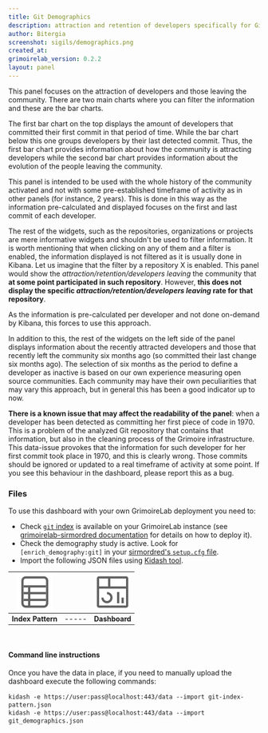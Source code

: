 ```yaml
---
title: Git Demographics
description: attraction and retention of developers specifically for Git.
author: Bitergia
screenshot: sigils/demographics.png
created_at: 
grimoirelab_version: 0.2.2
layout: panel
---
```


This panel focuses on the attraction of developers and those leaving the community.
There are two main charts where you can filter the information and these are
the bar charts.

The first bar chart on the top displays the amount of developers that committed
their first commit in that period of time. While the bar chart below this one
groups developers by their last detected commit. Thus, the first bar chart
provides information about how the community is attracting developers while
the second bar chart provides information about the evolution of the people
leaving the community.

This panel is intended to be used with the whole history of the community
activated and not with some pre-established timeframe of activity as in other
panels (for instance, 2 years). This is done in this way as the information
pre-calculated and displayed focuses on the first and last commit of each developer.

The rest of the widgets, such as the repositories, organizations or projects
are mere informative widgets and shouldn't be used to filter information. It is
worth mentioning that when clicking on any of them and a filter is enabled,
the information displayed is not filtered as it is usually done in Kibana.
Let us imagine that the filter by a repository X is enabled. This panel would
show the _attraction/retention/developers leaving_ the community that **at
some point participated in such repository**. However, **this does not display
the specific _attraction/retention/developers leaving_ rate for that
repository**.

As the information is pre-calculated per developer and not done on-demand by
Kibana, this forces to use this approach.

In addition to this, the rest of the widgets on the left side of the panel
displays information about the recently attracted developers and those
that recently left the community six months ago (so committed their last change
six months ago). The selection of six months as the period to define a developer
as inactive is based on our own experience measuring open source communities.
Each community may have their own peculiarities that may vary this approach, but
in general this has been a good indicator up to now.

**There is a known issue that may affect the readability of the panel**:
when a developer has been detected as committing her first piece of code in 1970.
This is a problem of the analyzed Git repository that contains that information,
but also in the cleaning process of the Grimoire infrastructure. This data-issue
provokes that the information for such developer for her first commit took
place in 1970, and this is clearly wrong. Those commits should be ignored or
updated to a real timeframe of activity at some point. If you see this behaviour
in the dashboard, please report this as a bug.

### Files
To use this dashboard with your own GrimoireLab deployment you need to:
* Check [`git` index][git-schema] is available on your GrimoireLab instance
(see [grimoirelab-sirmordred documentation][sirmordred-git] for details on how to deploy it).
* Check the demography study is active. Look for `[enrich_demography:git]` in your [sirmordred's 
`setup.cfg` file][sirmordred-git].
* Import the following JSON files using [Kidash tool](https://github.com/chaoss/grimoirelab-kidash/).


| [![Index Pattern][ip-icon]][index-pattern] | | [![Dashboard][dash-icon]][dashboard] |
| :---------: | ---------- | :-------------: |
| **Index Pattern** | ----- | **Dashboard** |


<br />

#### Command line instructions
Once you have the data in place, if you need to manually upload the dashboard execute the
following commands:
```
kidash -e https://user:pass@localhost:443/data --import git-index-pattern.json
kidash -e https://user:pass@localhost:443/data --import git_demographics.json
```

[git-schema]: https://github.com/chaoss/grimoirelab-elk/blob/master/schema/git.csv
[sirmordred-git]: https://github.com/chaoss/grimoirelab-sirmordred#git-
[dash-icon]: ../assets/images/icons/dashboard.png
[ip-icon]: ../assets/images/icons/file-ruled.png
[dashboard]: https://raw.githubusercontent.com/chaoss/grimoirelab-sigils/master/json/git_demographics.json
[index-pattern]: https://raw.githubusercontent.com/chaoss/grimoirelab-sigils/master/json/git-index-pattern.json
